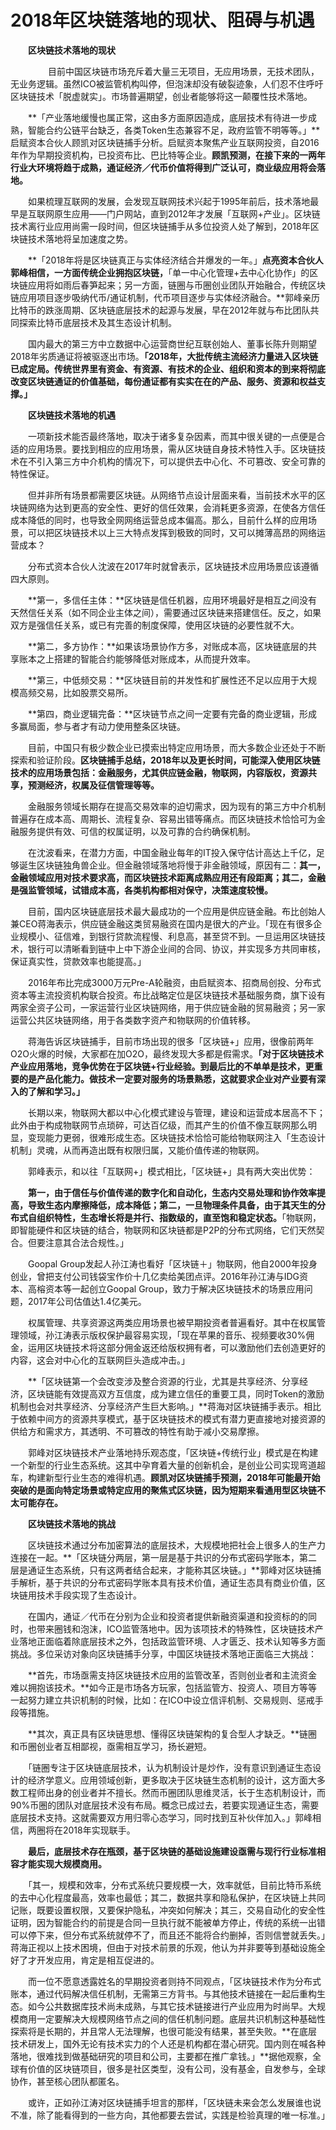 ﻿# 2018年区块链落地的现状、阻碍与机遇
 
　　**区块链技术落地的现状**
  
　　
　　目前中国区块链市场充斥着大量三无项目，无应用场景，无技术团队，无业务逻辑。虽然ICO被监管机构叫停，但泡沫却没有破裂迹象，人们忍不住呼吁区块链技术「脱虚就实」。市场普遍期望，创业者能够将这一颠覆性技术落地。

　　**「产业落地缓慢也属正常，这由多方面原因造成，底层技术有待进一步成熟，智能合约公链平台缺乏，各类Token生态兼容不足，政府监管不明等等。」**启赋资本合伙人顾凯对区块链捕手分析。启赋资本聚焦产业互联网投资，自2016年作为早期投资机构，已投资布比、巴比特等企业。**顾凯预测，在接下来的一两年行业大环境将趋于成熟，通证经济／代币价值将得到广泛认可，商业级应用将会落地。**

　　如果梳理互联网的发展，会发现互联网技术兴起于1995年前后，技术落地最早是互联网原生应用——门户网站，直到2012年才发展「互联网+产业」。区块链技术离行业应用尚需一段时间，但区块链捕手从多位投资人处了解到，2018年区块链技术落地将呈加速度之势。

　　**「2018年将是区块链真正与实体经济结合并爆发的一年。」**点亮资本合伙人郭峰相信，一方面传统企业拥抱区块链，**「单一中心化管理+去中心化协作」的区块链应用将如雨后春笋起来；另一方面，链圈与币圈创业团队开始融合，传统区块链应用项目逐步吸纳代币/通证机制，代币项目逐步与实体经济融合。**郭峰亲历比特币的跌涨周期、区块链底层技术的起源与发展，早在2012年就与布比团队共同探索比特币底层技术及其生态设计机制。

　　国内最大的第三方中立数据中心运营商世纪互联创始人、董事长陈升则期望2018年劣质通证将被驱逐出市场。**「2018年，大批传统主流经济力量进入区块链已成定局。传统世界里有资金、有资源、有技术的企业、组织和资本的到来将彻底改变区块链通证的价值基础，每份通证都有实实在在的产品、服务、资源和权益支撑。」**

　　**区块链技术落地的机遇**

　　一项新技术能否最终落地，取决于诸多复杂因素，而其中很关键的一点便是合适的应用场景。要找到相应的应用场景，需从区块链自身技术特性入手。区块链技术在不引入第三方中介机构的情况下，可以提供去中心化、不可篡改、安全可靠的特性保证。

　　但并非所有场景都需要区块链。从网络节点设计层面来看，当前技术水平的区块链网络为达到更高的安全性、更好的信任效果，会消耗更多资源，在使各方信任成本降低的同时，也导致全网网络运营总成本偏高。那么，目前什么样的应用场景，可以把区块链技术以上三大特点发挥到极致的同时，又可以摊薄高昂的网络运营成本？

　　分布式资本合伙人沈波在2017年时就曾表示，区块链技术应用场景应该遵循四大原则。

　　**第一，多信任主体：**区块链是信任机器，应用环境最好是相互之间没有天然信任关系（如不同企业主体之间），需要通过区块链来搭建信任。反之，如果双方是强信任关系，或已有完善的制度保障，使用区块链的必要性就不大。

　　**第二，多方协作：**如果该场景协作方多，对账成本高，区块链底层的共享账本之上搭建的智能合约能够降低对账成本，从而提升效率。

　　**第三，中低频交易：**区块链目前的并发性和扩展性还不足以应用于大规模高频交易，比如股票交易所。

　　**第四，商业逻辑完备：**区块链节点之间一定要有完备的商业逻辑，形成多赢局面，参与者才有动力使用整条区块链。

　　目前，中国只有极少数企业已摸索出特定应用场景，而大多数企业还处于不断探索和验证阶段。**区块链捕手总结，2018年以及更长时间，可能深入使用区块链技术的应用场景包括：金融服务，尤其供应链金融，物联网，内容版权，资源共享，预测经济，权属及征信管理等等。**

　　金融服务领域长期存在提高交易效率的迫切需求，因为现有的第三方中介机制普遍存在成本高、周期长、流程复杂、容易出错等痛点。而区块链技术恰恰可为金融服务提供有效、可信的权属证明，以及可靠的合约确保机制。

　　在沈波看来，在潜力方面，中国金融业每年的IT投入保守估计高达上千亿，足够诞生区块链独角兽企业。但金融领域落地将慢于非金融领域，原因有二：**其一，金融领域应用对技术要求高，而区块链技术距离成熟应用还有段距离；其二，金融是强监管领域，试错成本高，各类机构都相对保守，决策速度较慢。**

　　目前，国内区块链底层技术最大最成功的一个应用是供应链金融。布比创始人兼CEO蒋海表示，供应链金融这类贸易融资在国内是很大的产业。「现在有很多企业规模小、征信难，到银行贷款流程慢、利息高，甚至贷不到。一旦运用区块链技术，银行可以清晰看到链中上中下游企业间的合同、协议，并实现多方共同审核，保证真实性，贷款效率也能提高。」

　　2016年布比完成3000万元Pre-A轮融资，由启赋资本、招商局创投、分布式资本等主流投资机构联合投资。布比战略定位是区块链技术基础服务商，旗下设有两家全资子公司，一家运营行业区块链网络，用于供应链金融的贸易融资；另一家运营公共区块链网络，用于各类数字资产和物联网的价值转移。

　　蒋海告诉区块链捕手，目前市场出现的很多「区块链+」应用，很像前两年O2O火爆的时候，大家都在加O2O，最终发现大多都是假需求。**「对于区块链技术产业应用落地，竞争优势在于区块链+行业经验。到最后比的不单单是技术，更重要的是产品化能力。做技术一定要对服务的场景熟悉，这就要求企业对产业要有深入的了解和学习。」**

　　长期以来，物联网大都以中心化模式建设与管理，建设和运营成本居高不下；此外由于构成物联网节点琐碎，可达百亿级，而其产生的价值不像互联网那么明显，变现能力更弱，很难形成生态。区块链技术恰恰可能给物联网注入「生态设计机制」灵魂，从而再造出既有权限归属，又能价值传递的物联网。

　　郭峰表示，和以往「互联网+」模式相比，「区块链+」具有两大突出优势：

　　**第一，由于信任与价值传递的数字化和自动化，生态内交易处理和协作效率提高，导致生态内摩擦降低，成本降低；第二，一旦物理条件具备，由于其天生的分布式自组织特性，生态增长将是并行、指数级的，直至饱和稳定状态。**「物联网，即智能硬件和区块链的结合，物联网和区块链都是P2P的分布式网络，它们天然契合。但要注意其合法合规性。」

　　Goopal Group发起人孙江涛也看好「区块链＋」物联网，他自2000年投身创业，曾把支付公司钱袋宝作价十几亿卖给美团点评。2016年孙江涛与IDG资本、高榕资本等一起创立Goopal Group，致力于解决区块链技术的场景应用问题，2017年公司估值达1.4亿美元。

　　权属管理、共享资源这两类应用场景也被早期投资者普遍看好。其中在权属管理领域，孙江涛表示版权保护最容易实现，「现在苹果的音乐、视频要收30%佣金，运用区块链技术将这部分佣金返还给版权拥有者，可以激励他们去创造更好的内容，这会对中心化的互联网巨头造成冲击。」

　　**「区块链第一个会改变涉及整合资源的行业，尤其是共享经济、分享经济，区块链能有效提高双方互信度，成为建立信任的重要工具，同时Token的激励机制也会对共享经济、分享经济产生巨大影响。」**蒋海对区块链捕手表示。相比于依赖中间方的资源共享模式，基于区块链技术的模式有潜力更直接地对接资源的供给方和需求方，其透明、不可篡改的特性有助于减小交易摩擦。

　　郭峰对区块链技术产业落地持乐观态度，「区块链+传统行业」模式是在构建一个新型的行业生态系统。这其中孕育着大量的创新机会，是创业公司实现弯道超车，构建新型行业生态的难得机遇。**顾凯对区块链捕手预测，2018年可能最开始突破的是面向特定场景或特定应用的聚焦式区块链，因为短期来看通用型区块链不太可能存在。**

　　**区块链技术落地的挑战**

　　区块链技术通过分布加密算法的底层技术，大规模地把社会上很多人的生产力连接在一起。**「区块链分两层，第一层是基于共识的分布式密码学账本，第二层是通证生态系统，只有这两者结合起来，才能称其区块链。」**郭峰对区块链捕手解析，基于共识的分布式密码学账本具有技术价值，通证生态具有商业价值，区块链用技术手段实现了生态设计。

　　在国内，通证／代币在分别为企业和投资者提供新融资渠道和投资标的的同时，也带来圈钱和泡沫，ICO监管落地中。因为该项技术的特殊性，区块链技术产业落地正面临着除底层技术之外，包括政监管环境、人才匮乏、技术认知等多方面挑战。多位采访对象向区块链捕手分享，中国区块链技术落地正面临三大挑战：

　　**首先，市场亟需支持区块链技术应用的监管改革，否则创业者和主流资金难以拥抱该技术。**如今正是市场各方玩家，包括监管方、投资人、项目方等等一起努力建立共识机制的时候，比如：在ICO中设立信评机制、交易规则、惩戒手段等措施。

　　**其次，真正具有区块链思想、懂得区块链架构的复合型人才缺乏。**链圈和币圈创业者互相鄙视，亟需相互学习，扬长避短。

　　「链圈专注于区块链底层技术，认为机制设计是炒作，没有意识到通证生态设计的经济学意义。应用领域创新，更多取决于区块链生态机制的设计，这方面大多数工程师出身的创业者并不擅长。然而币圈团队思维灵活，长于生态机制设计，而90%币圈的团队对底层技术没有布局。概念已成过去，若要实现通证生态，需要底层技术支持。这就需要双方用归零心态学习，同时找到互补伙伴加入。」郭峰相信，两圈将在2018年实现联手。

　　**最后，底层技术存在瓶颈，基于区块链的基础设施建设亟需与现行行业标准相容才能实现大规模商用。**

　　「其一，规模和效率，分布式系统只要规模一大，效率就低，目前比特币系统的去中心化程度最高，效率也最低；其二，数据共享和隐私保护，在区块链上共同记账，既要设置权限，又要保护隐私，冲突如何解决；其三，交易自动化的安全性证明，因为智能合约的前提是合同一旦执行就不能被单方停止，传统的系统一出错可以停下来，但分布式系统就停不了，而且还不能将合约删掉，否则信誉就丢失。」蒋海正视以上技术困境，但由于对技术前景的乐观，他认为并非要等到基础设施全好了才开发应用，肯定是相互促进的。

　　而一位不愿意透露姓名的早期投资者则持不同观点，「区块链技术作为分布式账本，通过代码解决信任机制，无需第三方背书。与其他技术链接在一起后重构生态。如今公共数据库技术尚未成熟，与其它技术链接进行产业应用为时尚早。大规模商用一定要解决大规模网络节点之间的信任机制问题。底层共识机制这种基础性探索将是长期的，并且常人无法理解，也很可能没有结果，甚至失败。**在底层技术研发上，国外无论有技术实力的个人还是机构都在潜心研究。国内则在喊各种落地，很难找到做基础研究的项目和公司，主要都在推广拿钱。」**据他观察，全球有价值的区块链项目，很多是社区类型，没有公司，没有基金，自发参与，全球协作，甚至核心团队都匿名。

　　或许，正如孙江涛对区块链捕手坦言的那样，「区块链未来会怎么发展谁也说不准，除了能看得到的一些方向，其他都要去尝试，实践是检验真理的唯一标准。」
